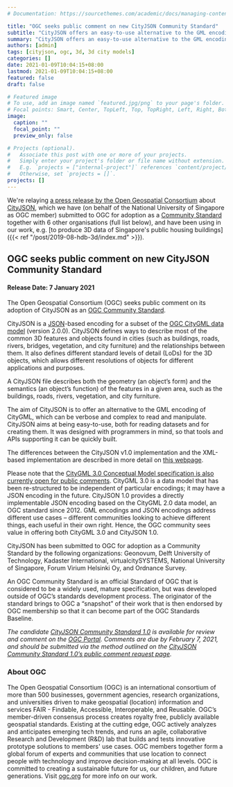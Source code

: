 ```yaml
---
# Documentation: https://sourcethemes.com/academic/docs/managing-content/

title: "OGC seeks public comment on new CityJSON Community Standard"
subtitle: "CityJSON offers an easy-to-use alternative to the GML encoding of CityGML 2.0 for the storage and exchange of 3D city models"
summary: "CityJSON offers an easy-to-use alternative to the GML encoding of CityGML 2.0 for the storage and exchange of 3D city models"
authors: [admin]
tags: [cityjson, ogc, 3d, 3d city models]
categories: []
date: 2021-01-09T10:04:15+08:00
lastmod: 2021-01-09T10:04:15+08:00
featured: false
draft: false

# Featured image
# To use, add an image named `featured.jpg/png` to your page's folder.
# Focal points: Smart, Center, TopLeft, Top, TopRight, Left, Right, BottomLeft, Bottom, BottomRight.
image:
  caption: ""
  focal_point: ""
  preview_only: false

# Projects (optional).
#   Associate this post with one or more of your projects.
#   Simply enter your project's folder or file name without extension.
#   E.g. `projects = ["internal-project"]` references `content/project/deep-learning/index.md`.
#   Otherwise, set `projects = []`.
projects: []
---
```


We're relaying [a press release by the Open Geospatial Consortium](https://www.ogc.org/pressroom/pressreleases/4381) about [CityJSON](https://cityjson.org), which we have (on behalf of the National University of Singapore as OGC member) submitted to OGC for adoption as a [Community Standard](https://www.ogc.org/standards/community) together with 6 other organisations (full list below), and have been using in our work, e.g. [to produce 3D data of Singapore's public housing buildings]({{< ref "/post/2019-08-hdb-3d/index.md" >}}).

## OGC seeks public comment on new CityJSON Community Standard

#### Release Date: 7 January 2021
The Open Geospatial Consortium (OGC) seeks public comment on its adoption of CityJSON as an [OGC Community Standard](https://www.ogc.org/standards/community).

CityJSON is a [JSON](https://json.org/)-based encoding for a subset of the [OGC CityGML data model](http://www.ogc.org/standards/citygml) (version 2.0.0). CityJSON defines ways to describe most of the common 3D features and objects found in cities (such as buildings, roads, rivers, bridges, vegetation, and city furniture) and the relationships between them. It also defines different standard levels of detail (LoDs) for the 3D objects, which allows different resolutions of objects for different applications and purposes.

A CityJSON file describes both the geometry (an object’s form) and the semantics (an object’s function) of the features in a given area, such as the buildings, roads, rivers, vegetation, and city furniture.

The aim of CityJSON is to offer an alternative to the GML encoding of CityGML, which can be verbose and complex to read and manipulate. CityJSON aims at being easy-to-use, both for reading datasets and for creating them. It was designed with programmers in mind, so that tools and APIs supporting it can be quickly built.

The differences between the CityJSON v1.0 implementation and the XML-based implementation are described in more detail on [this webpage](https://www.cityjson.org/citygml-compatibility).

Please note that the [CityGML 3.0 Conceptual Model specification is also currently open for public comments](https://www.ogc.org/pressroom/pressreleases/4370). CityGML 3.0 is a data model that has been re-structured to be independent of particular encodings; it may have a JSON encoding in the future. CityJSON 1.0 provides a directly implementable JSON encoding based on the CityGML 2.0 data model, an OGC standard since 2012. GML encodings and JSON encodings address different use cases – different communities looking to achieve different things, each useful in their own right. Hence, the OGC community sees value in offering both CityGML 3.0 and CityJSON 1.0.

CityJSON has been submitted to OGC for adoption as a Community Standard by the following organizations: Geonovum, Delft University of Technology, Kadaster International, virtualcitySYSTEMS, National University of Singapore, Forum Virium Helsinki Oy, and Ordnance Survey.

An OGC Community Standard is an official Standard of OGC that is considered to be a widely used, mature specification, but was developed outside of OGC’s standards development process. The originator of the standard brings to OGC a “snapshot” of their work that is then endorsed by OGC membership so that it can become part of the OGC Standards Baseline. 

_The candidate [CityJSON Community Standard 1.0](https://portal.ogc.org/files/?artifact_id=95618&version=1) is available for review and comment on the [OGC Portal](https://portal.ogc.org/files/?artifact_id=95618&version=1). Comments are due by February 7, 2021, and should be submitted via the method outlined on the [CityJSON Community Standard 1.0’s public comment request page](https://www.ogc.org/standards/requests/222)._



### About OGC

The Open Geospatial Consortium (OGC) is an international consortium of more than 500 businesses, government agencies, research organizations, and universities driven to make geospatial (location) information and services FAIR - Findable, Accessible, Interoperable, and Reusable.
OGC’s member-driven consensus process creates royalty free, publicly available geospatial standards. Existing at the cutting edge, OGC actively analyzes and anticipates emerging tech trends, and runs an agile, collaborative Research and Development (R&D) lab that builds and tests innovative prototype solutions to members' use cases.
OGC members together form a global forum of experts and communities that use location to connect people with technology and improve decision-making at all levels. OGC is committed to creating a sustainable future for us, our children, and future generations.
Visit [ogc.org](http://ogc.org/) for more info on our work.

